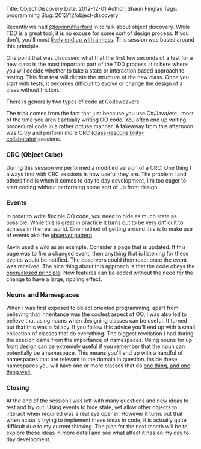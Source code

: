 Title: Object Discovery
Date: 2012-12-01
Author: Shaun Finglas
Tags: programming
Slug: 2012/12/object-discovery

Recently we had [@kevinrutherford](https://twitter.com/kevinrutherford)
in to talk about object discovery. While TDD is a great tool, it is no
excuse for some sort of design process. If you don't, you'll most
[likely end up with a
mess](http://devgrind.com/2007/04/25/how-to-not-solve-a-sudoku/). This
session was based around this principle.

One point that was discussed what that the first few seconds of a test
for a new class is the most important part of the TDD process. It is
here where you will decide whether to take a state or interaction based
approach to testing. This first test will dictate the structure of the
new class. Once you start with tests, it becomes difficult to evolve or
change the design of a class without friction.

There is generally two types of code at Codeweavers.

<script src="https://gist.github.com/Finglas/4a9e9d35d64c150d6075.js"></script>
The trick comes from the fact that just because you use C\#/Java/etc..
most of the time you aren't actually writing OO code. You often end up
writing procedural code in a rather obtuse manner. A takeaway from this
afternoon was to try and perform more CRC
[(class-responsibility-collaborator)](http://en.wikipedia.org/wiki/Class-responsibility-collaboration_card)sessions.

### CRC (Object Cube)

During this session we performed a modified version of a CRC. One thing
I always find with CRC sessions is how useful they are. The problem I
and others find is when it comes to day to day development, I'm too
eager to start coding without performing some sort of up front design.

### Events

In order to write flexible OO code, you need to hide as much state as
possible. While this is great in practice it turns out to be very
difficult to achieve in the real world. One method of getting around
this is to make use of events aka the [observer
pattern](http://en.wikipedia.org/wiki/Observer_pattern).

Kevin used a wiki as an example. Consider a page that is updated. If
this page was to fire a changed event, then anything that is listening
for these events would be notified. The observers could then react once
the event was received. The nice thing about this approach is that the
code obeys the [open/closed
principle](http://en.wikipedia.org/wiki/Open/closed_principle). New
features can be added without the need for the change to have a large,
rippling effect.

### Nouns and Namespaces

When I was first exposed to object oriented programming, apart from
believing that inheritance was the coolest aspect of OO, I was also led
to believe that using nouns when designing classes can be useful. It
turned out that this was a fallacy. If you follow this advice you'll end
up with a small collection of classes that do everything. The biggest
revelation I had during the session came from the importance of
namespaces. Using nouns for up front design can be extremely useful if
you remember that the noun can potentially be a namespace. This means
you'll end up with a handful of namespaces that are relevant to the
domain in question. Inside these namespaces you will have one or more
classes that do [one thing, and one thing
well.](http://en.wikipedia.org/wiki/Single_responsibility_principle)

### Closing

At the end of the session I was left with many questions and new ideas
to test and try out. Using events to hide state, yet allow other objects
to interact when required was a real eye opener. However it turns out
that when actually trying to implement these ideas in code, it is
actually quite difficult due to my current thinking. The plan for the
next month will be to explore these ideas in more detail and see what
affect it has on my day to day development.